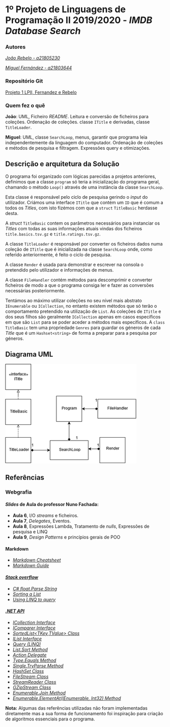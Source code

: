 # 1º Projeto de Linguagens de Programação II 2019/2020 - *IMDB Database Search*

### Autores

*[João Rebelo - a21805230](https://github.com/JBernardoRebelo)*

*[Miguel Fernández - a21803644](https://github.com/MizuRyujin)*

### Repositório Git

[Projeto 1 LPII, Fernandez
 e Rebelo](https://github.com/JBernardoRebelo/Projeto1_LPII_Fernandez_Rebelo)

### Quem fez o quê

**João**: UML, Ficheiro *README*. Leitura e conversão de ficheiros para
coleções. Ordenação de coleções. classe `ITitle` e derivadas, classe
`TitleLoader`.

**Miguel**: UML, classe `SearchLoop`, menus, garantir que programa leia
independentemente da linguagem do computador. Ordenação de coleções e métodos
de pesquisa e filtragem. Expressões query e otimizações.

## Descrição e arquitetura da Solução

O programa foi organizado com lógicas parecidas a projetos anteriores,
definimos que a classe `program` só teria a inicialização do programa geral,
chamando o método `Loop()` através de uma instância da classe `SearchLoop`.

Esta classe é responsável pelo ciclo de pesquisa gerindo o _input_ do
utilizador. Criámos uma interface `ITitle` que contém um `ID` que é comum a
todos os _Titles_, com isto fizémos com que a `struct` `TitleBasic`
herdasse desta.

A _struct_ `TitleBasic` contem os parâmetros
necessários para instanciar os _Titles_ com todas as suas informações
atuais vindas dos ficheiros `title.basics.tsv.gz` e `title.ratings.tsv.gz`.

A classe `TitleLoader` é responsável por converter os ficheiros dados numa
coleção de `ITitle` que é inicializada na classe `SearchLoop` onde,
como referido anteriormente, é feito o ciclo de pesquisa.

A classe `Render` é usada para demonstrar e escrever na consola o
pretendido pelo utilizador e informações de menus.

A classe `FileHandler` contém métodos para descomprimir e converter
ficheiros de modo a que o programa consiga ler e fazer as conversões
necessárias posteriormente.

Tentámos ao máximo utilizar coleções no seu nível mais abstrato
`IEnumerable` ou `ICollection`, no entanto existem métodos que só terão o
comportamento pretendido na utilização de `List`. As coleções de `ITitle` e
dos seus filhos são geralmente `ICollection` apenas em casos específicos em
que são `List` para se poder aceder a métodos mais específicos. A
`class TitleBasic` tem uma propriedade `Genres` para guardar os géneros de
cada _Title_ que é um `Hashset<string>` de forma a preparar para a pesquisa
por géneros.

## Diagrama UML

![](UMLDatabase.png)

## Referências

### Webgrafia

#### *Slides* de Aula do professor Nuno Fachada:

- **Aula 6**, I/O _streams_ e ficheiros.
- **Aula 7**,  _Delegates_, Eventos.
- **Aula 8**, Expressões Lambda, Tratamento de _nulls_, Expressões de pesquisa e LINQ
- **Aula 9**, *Design Patterns* e princípios gerais de POO

#### Markdown

- *[Markdown Cheatsheet](https://github.com/adam-p/markdown-here/wiki/Markdown-Cheatsheet)*
- *[Markdown Guide](https://www.markdownguide.org/)*

#### *[Stack overflow](https://stackoverflow.com/)*

- *[C# float.Parse String](https://stackoverflow.com/questions/27722032/c-sharp-float-parse-string)*
- *[Sorting a List](https://stackoverflow.com/questions/3738639/sorting-a-listint)*
- *[Using LINQ to query](https://stackoverflow.com/questions/29152932/using-linq-to-query-concrete-classes-stored-in-base-class-tables)*

#### *[.NET API](https://docs.microsoft.com/en-us/dotnet/api/?view=netcore-2.2)*

- *[ICollection Interface](https://docs.microsoft.com/en-us/dotnet/api/system.collections.generic.icollection-1?view=netframework-4.8)*
- *[IComparer Interface](https://docs.microsoft.com/en-us/dotnet/api/system.collections.icomparer?view=netframework-4.8)*
- *[SortedList<TKey,TValue> Class](https://docs.microsoft.com/en-us/dotnet/api/system.collections.generic.sortedlist-2?view=netframework-4.8)*
- *[IList Interface](https://docs.microsoft.com/en-us/dotnet/api/system.collections.generic.ilist-1?view=netframework-4.8)*
- *[Query (LINQ)](https://docs.microsoft.com/en-us/dotnet/csharp/programming-guide/concepts/linq/)*
- *[List.Sort Method](https://docs.microsoft.com/en-us/dotnet/api/system.collections.generic.list-1.sort?view=netframework-4.8)*
- *[Action Delegate](https://docs.microsoft.com/en-us/dotnet/api/system.action-1?view=netframework-4.8)*
- *[Type.Equals Method](https://docs.microsoft.com/en-us/dotnet/api/system.type.equals?view=netframework-4.8)*
- *[Single.TryParse Method](https://docs.microsoft.com/en-us/dotnet/api/system.single.tryparse?view=netframework-4.8)*
- *[HashSet Class](https://docs.microsoft.com/en-us/dotnet/api/system.collections.generic.hashset-1?view=netframework-4.8)*
- *[FileStream Class](https://docs.microsoft.com/en-us/dotnet/api/system.io.filestream?view=netframework-4.8)*
- *[StreamReader Class](https://docs.microsoft.com/en-us/dotnet/api/system.io.streamreader?view=netframework-4.8)*
- *[GZipStream Class](https://docs.microsoft.com/en-us/dotnet/api/system.io.compression.gzipstream?view=netframework-4.8)*
- *[Enumerable.Join Method](https://docs.microsoft.com/en-us/dotnet/api/system.linq.enumerable.join?view=netcore-3.0)*
- *[Enumerable.ElementAt<TSource>(IEnumerable<TSource>, Int32) Method](https://docs.microsoft.com/en-us/dotnet/api/system.linq.enumerable.elementat?view=netframework-4.8)*

**Nota:** Algumas das referências utilizadas não foram implementadas diretamente
mas a sua forma de funcionamento foi inspiração para criação de algoritmos
essenciais para o programa.
